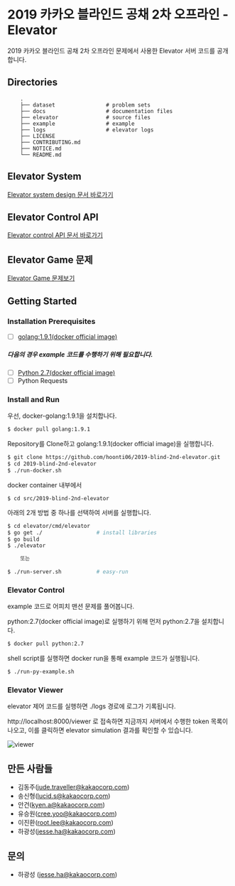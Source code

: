 # 2019 카카오 블라인드 공채 2차 오프라인 - Elevator
2019 카카오 블라인드 공채 2차 오프라인 문제에서 사용한 Elevator 서버 코드를 공개합니다.



## Directories

```
    .
    ├── dataset                # problem sets
    ├── docs                   # documentation files
    ├── elevator               # source files
    ├── example                # example
    ├── logs                   # elevator logs
    ├── LICENSE
    ├── CONTRIBUTING.md 
    ├── NOTICE.md 
    └── README.md
```



## Elevator System

[Elevator system design 문서 바로가기](docs/DESIGN.md)



## Elevator Control API

[Elevator control API 문서 바로가기](docs/API.md)



## Elevator Game 문제

[Elevator Game 문제보기](docs/QUESTIONS.md)



## Getting Started

### Installation Prerequisites

- [ ] [golang:1.9.1(docker official image)](https://hub.docker.com/_/golang)

##### 다음의 경우 example 코드를 수행하기 위해 필요합니다.

- [ ] [Python 2.7(docker official image)](https://hub.docker/com/_/python) 
- [ ] Python Requests

### Install and Run

우선, docker-golang:1.9.1을 설치합나다.
```bash
$ docker pull golang:1.9.1
```

Repository를 Clone하고 golang:1.9.1(docker official image)을 실행합니다.
```bash
$ git clone https://github.com/hoonti06/2019-blind-2nd-elevator.git
$ cd 2019-blind-2nd-elevator
$ ./run-docker.sh
```

docker container 내부에서
```
$ cd src/2019-blind-2nd-elevator
```

아래의 2개 방법 중 하나를 선택하여 서버를 실행합니다.
```bash 
$ cd elevator/cmd/elevator
$ go get ./					# install libraries
$ go build
$ ./elevator

	또는
	
$ ./run-server.sh 			# easy-run
```

### Elevator Control

example 코드로 어피치 맨션 문제를 풀어봅니다. 

python:2.7(docker official image)로 실행하기 위해 먼저 python:2.7을 설치합니다.

```bash
$ docker pull python:2.7
```

shell script를 실행하면 docker run을 통해 example 코드가 실행됩니다.
```bash
$ ./run-py-example.sh
```

### Elevator Viewer

elevator 제어 코드를 실행하면 ./logs 경로에 로그가 기록됩니다.

http://localhost:8000/viewer 로 접속하면 지금까지 서버에서 수행한 token 목록이 나오고, 이를 클릭하면 elevator simulation 결과를 확인할 수 있습니다.

![viewer](http://t1.kakaocdn.net/welcome/2019/round2/viewer.png)

## 만든 사람들

- 김동주(jude.traveller@kakaocorp.com)
- 송신형(lucid.s@kakaocorp.com)
- 안건(kyen.a@kakaocorp.com)
- 유승원(cree.yoo@kakaocorp.com)
- 이진환(root.lee@kakaocorp.com)
- 하광성(jesse.ha@kakaocorp.com)



## 문의

- 하광성 (jesse.ha@kakaocorp.com)
